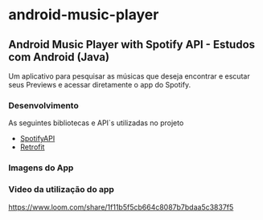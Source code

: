 # android-music-player
## Android Music Player with Spotify API - Estudos com Android (Java)

Um aplicativo para pesquisar as músicas que deseja encontrar e escutar seus Previews e acessar diretamente o app do Spotify.

### Desenvolvimento

As seguintes bibliotecas e API`s utilizadas no projeto

- [SpotifyAPI](https://rapidapi.com/Glavier/api/spotify23/)
- [Retrofit](https://square.github.io/retrofit/)

### Imagens do App


### Video da utilização do app
https://www.loom.com/share/1f11b5f5cb664c8087b7bdaa5c3837f5
